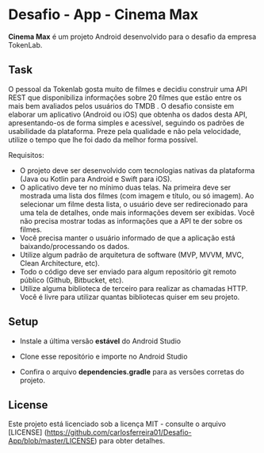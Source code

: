 # Desafio - App - Cinema Max


**Cinema Max** é um projeto Android desenvolvido para o desafio da empresa TokenLab.

## Task
O pessoal da Tokenlab gosta muito de filmes e decidiu construir uma API REST que disponibiliza informações sobre 20 filmes que estão entre os mais bem avaliados pelos usuários do TMDB .
O desafio consiste em elaborar um aplicativo (Android ou iOS) que obtenha os dados desta API, apresentando-os de forma simples e acessível, seguindo os padrões de usabilidade da plataforma. Preze pela qualidade e não pela velocidade, utilize o tempo que lhe foi dado da melhor forma possível.

Requisitos:
* O projeto deve ser desenvolvido com tecnologias nativas da plataforma (Java ou Kotlin para Android e Swift para iOS).
* O aplicativo deve ter no mínimo duas telas. Na primeira deve ser mostrada uma lista dos filmes (com imagem e título, ou só imagem). Ao selecionar um filme desta lista, o usuário deve ser redirecionado para uma tela de detalhes, onde mais informações devem ser exibidas. Você não precisa mostrar todas as informações que a API te der sobre os filmes.
* Você precisa manter o usuário informado de que a aplicação está baixando/processando os dados.
* Utilize algum padrão de arquitetura de software (MVP, MVVM, MVC, Clean Architecture, etc).
* Todo o código deve ser enviado para algum repositório git remoto público (Github, Bitbucket, etc).
* Utilize alguma biblioteca de terceiro para realizar as chamadas HTTP. Você é livre para utilizar quantas bibliotecas quiser em seu projeto.

## Setup

- Instale a última versão **estável** do Android Studio

- Clone esse repositório e importe no Android Studio

- Confira o arquivo **dependencies.gradle** para as versões corretas do projeto.

## License

Este projeto está licenciado sob a licença MIT - consulte o arquivo [LICENSE] (https://github.com/carlosferreira01/Desafio-App/blob/master/LICENSE) para obter detalhes.

